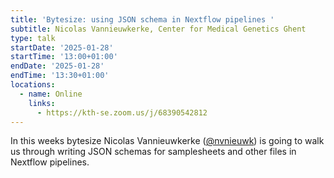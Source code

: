 ```yaml
---
title: 'Bytesize: using JSON schema in Nextflow pipelines '
subtitle: Nicolas Vannieuwkerke, Center for Medical Genetics Ghent
type: talk
startDate: '2025-01-28'
startTime: '13:00+01:00'
endDate: '2025-01-28'
endTime: '13:30+01:00'
locations:
  - name: Online
    links:
      - https://kth-se.zoom.us/j/68390542812
---
```


In this weeks bytesize Nicolas Vannieuwkerke ([@nvnieuwk](https://github.com/nvnieuwk)) is going to walk us through writing JSON schemas for samplesheets and other files in Nextflow pipelines.
